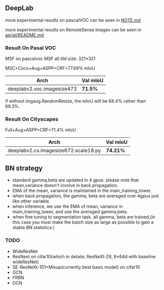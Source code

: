 
## DeepLab

more experimental results on pascalVOC can be seen in [NOTE.md](NOTE.md)


more experimental results on RemoteSense Images can be seen in [aerial/README.md](aerial/README.md)


### Result On Pasal VOC

MSF on pascalvoc MSF all tild size: 321*321

MSC+Coco+Aug+ASPP+CRF=77.69% mIoU

Arch | Val mIoU
------------ | -------------
deeplabv2.voc.imagesize473| **71.5%**


if without imgaug.RandomResize, the mIoU will be 68.4% rather than 69.3%.

### Result On Cityscapes

Full+Aug+ASPP+CRF=71.4% mIoU

Arch  |Val mIoU
------------ | -------- 
deeplabv2.cs.imagesize672.scale18.py| **74.21%**

## BN strategy

* standard gamma,beta are updated in 4 gpus. please note that mean,variance doesn't involve in back propagation.
* EMA of the mean, variance is maintained in the main_training_tower. 
* when back propagation, the gamma, beta are averaged over 4gpus just like other variable.
* when inference, we use the EMA of mean, variance in main_training_tower, and use the averaged gamma,beta.
* when fine tuning to segmentation task, all gamma, beta are trained,(in this case you must make the batch size as large as possible to gain a stable BN statistics.)

### TODO

* WideResNet
* ResNext on cifar10(which in details: ResNeXt-29, 8×64d with baseline wideResNet)
* SE-ResNeXt-101+Mixup(currently best basic model) on cifar10
* GCN
* FRRN
* DCN
